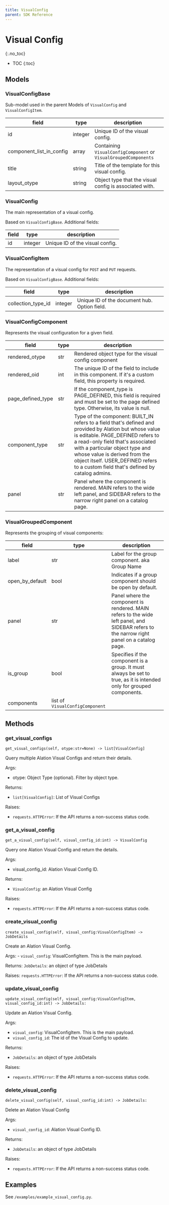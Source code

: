 ```yaml
---
title: VisualConfig
parent: SDK Reference
---
```


# Visual Config
{:.no_toc}

* TOC
{:toc}

## Models

### VisualConfigBase

Sub-model used in the parent Models of `VisualConfig` and `VisualConfigItem`.

| field                    | type | description |
|--------------------------|------|---------- |
| id                       | integer | Unique ID of the visual config. |
| component_list_in_config | array | Containing `VisualConfigComponent` or `VisualGroupedComponents` |
| title                    | string | Title of the template for this visual config. |
| layout_otype             | string | Object type that the visual config is associated with. |

### VisualConfig

The main representation of a visual config.

Based on `VisualConfigBase`. Additional fields:

| field                    | type | description |
|--------------------------|------|---------- |
| id                       | integer | Unique ID of the visual config. |

### VisualConfigItem

The representation of a visual config for `POST` and `PUT` requests.

Based on `VisualConfigBase`. Additional fields:

| field                  | type | description                                  |
|------------------------|------|----------------------------------------------|
| collection_type_id                       | integer | Unique ID of the document hub. Option field. |

### VisualConfigComponent

Represents the visual configuration for a given field. 

| field               | type | description                                  |
|---------------------|------|----------------------------------------------|
| rendered_otype      | str  | Rendered object type for the visual config component |
| rendered_oid        | int  | The unique ID of the field to include in this component. If it's a custom field, this property is required. |
| page_defined_type   | str  | If the component_type is PAGE_DEFINED, this field is required and must be set to the page defined type. Otherwise, its value is null. |
| component_type |  str | Type of the component: BUILT_IN refers to a field that's defined and provided by Alation but whose value is editable. PAGE_DEFINED refers to a read-only field that's associated with a particular object type and whose value is derived from the object itself. USER_DEFINED refers to a custom field that's defined by catalog admins. |
| panel | str | Panel where the component is rendered. MAIN refers to the wide left panel, and SIDEBAR refers to the narrow right panel on a catalog page. |


### VisualGroupedComponent

Represents the grouping of visual components:

| field               | type | description                                  |
|---------------------|------|----------------------------------------------|
| label | str | Label for the group component. aka Group Name |
| open_by_default | bool | Indicates if a group component should be open by default. |
| panel | str | Panel where the component is rendered. MAIN refers to the wide left panel, and SIDEBAR refers to the narrow right panel on a catalog page. |
| is_group | bool | Specifies if the component is a group. It must always be set to true, as it is intended only for grouped components.
| components | list of `VisualConfigComponent` | | 

## Methods

### get_visual_configs

```
get_visual_configs(self, otype:str=None) -> list[VisualConfig]
```

Query multiple Alation Visual Configs and return their details.

Args:

- otype: Object Type (optional). Filter by object type.

Returns:

- `list[VisualConfig]`: List of Visual Configs

Raises:

- `requests.HTTPError`: If the API returns a non-success status code.

### get_a_visual_config

```
get_a_visual_config(self, visual_config_id:int) -> VisualConfig
```

Query one Alation Visual Config and return the details.

Args:

- visual_config_id: Alation Visual Config ID.

Returns:

- `VisualConfig`: an Alation Visual Config

Raises:

- `requests.HTTPError`: If the API returns a non-success status code.

### create_visual_config

```
create_visual_config(self, visual_config:VisualConfigItem) -> JobDetails
```

Create an Alation Visual Config.

Args:
    - `visual_config`: VisualConfigItem. This is the main payload.

Returns:
    `JobDetails`: an object of type JobDetails

Raises:
    `requests.HTTPError`: If the API returns a non-success status code.

### update_visual_config

```
update_visual_config(self, visual_config:VisualConfigItem, visual_config_id:int) -> JobDetails:
```

Update an Alation Visual Config.

Args:

- `visual_config`: VisualConfigItem. This is the main payload.
- `visual_config_id`: The id of the Visual Config to update.

Returns:

- `JobDetails`: an object of type JobDetails

Raises:

- `requests.HTTPError`: If the API returns a non-success status code.

### delete_visual_config
       
```
delete_visual_config(self, visual_config_id:int) -> JobDetails:
```

Delete an Alation Visual Config

Args:

- `visual_config_id`: Alation Visual Config ID.

Returns:

- `JobDetails`: an object of type JobDetails

Raises:

- `requests.HTTPError`: If the API returns a non-success status code.

## Examples

See `/examples/example_visual_config.py`.